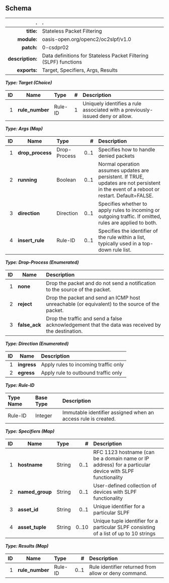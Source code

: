 <!-- Generated from schema\slpf-csdpr02.jadn, Tue Dec  4 16:45:08 2018-->
## Schema
| . | . |
| ---: | :--- |
| **title:** | Stateless Packet Filtering |
| **module:** | oasis-open.org/openc2/oc2slpf/v1.0 |
| **patch:** | 0-csdpr02 |
| **description:** | Data definitions for Stateless Packet Filtering (SLPF) functions |
| **exports:** | Target, Specifiers, Args, Results |

**_Type: Target (Choice)_**

| ID | Name | Type | # | Description |
| ---: | --- | :--- | ---: | :--- |
| 1 | **rule_number** | Rule-ID | 1 | Uniquely identifies a rule associated with a previously-issued deny or allow. |

**_Type: Args (Map)_**

| ID | Name | Type | # | Description |
| ---: | --- | :--- | ---: | :--- |
| 1 | **drop_process** | Drop-Process | 0..1 | Specifies how to handle denied packets |
| 2 | **running** | Boolean | 0..1 | Normal operation assumes updates are persistent. If TRUE, updates are not persistent in the event of a reboot or restart.  Default=FALSE. |
| 3 | **direction** | Direction | 0..1 | Specifies whether to apply rules to incoming or outgoing traffic. If omitted, rules are applied to both. |
| 4 | **insert_rule** | Rule-ID | 0..1 | Specifies the identifier of the rule within a list, typically used in a top-down rule list. |

**_Type: Drop-Process (Enumerated)_**

| ID | Name | Description |
| ---: | --- | :--- |
| 1 | **none** | Drop the packet and do not send a notification to the source of the packet. |
| 2 | **reject** | Drop the packet and send an ICMP host unreachable (or equivalent) to the source of the packet. |
| 3 | **false_ack** | Drop the traffic and send a false acknowledgement that the data was received by the destination. |

**_Type: Direction (Enumerated)_**

| ID | Name | Description |
| ---: | --- | :--- |
| 1 | **ingress** | Apply rules to incoming traffic only |
| 2 | **egress** | Apply rule to outbound traffic only |

**_Type: Rule-ID_**

| Type Name | Base Type | Description |
| :--- | :--- | :--- |
| Rule-ID | Integer | Immutable identifier assigned when an access rule is created. |

**_Type: Specifiers (Map)_**

| ID | Name | Type | # | Description |
| ---: | --- | :--- | ---: | :--- |
| 1 | **hostname** | String | 0..1 | RFC 1123 hostname (can be a domain name or IP address) for a particular device with SLPF functionality |
| 2 | **named_group** | String | 0..1 | User-defined collection of devices with SLPF functionality |
| 3 | **asset_id** | String | 0..1 | Unique identifier for a particular SLPF |
| 4 | **asset_tuple** | String | 0..10 | Unique tuple identifier for a particular SLPF consisting of a list of up to 10 strings |

**_Type: Results (Map)_**

| ID | Name | Type | # | Description |
| ---: | --- | :--- | ---: | :--- |
| 1 | **rule_number** | Rule-ID | 0..1 | Rule identifier returned from allow or deny command. |

